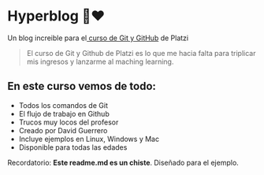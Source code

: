 # Hyperblog 💙❤️
Un blog increible  para el[ curso de Git y GitHub](https://platzi.com/clases/old/git-github-appsco/ "curso de Git y Github") de Platzi

>El curso de Git y Github de Platzi es lo que me hacia falta para triplicar mis ingresos y lanzarme al maching learning.

## En este curso vemos de todo:
* Todos los comandos de Git
* El flujo de trabajo en Github
* Trucos muy locos del profesor
* Creado por David Guerrero
* Incluye ejemplos en Linux, Windows y Mac
* Disponible para todas las edades


Recordatorio: **Este readme.md es un chiste**. Diseñado para el ejemplo.
